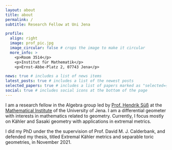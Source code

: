 ```yaml
---
layout: about
title: about
permalink: /
subtitle: Research Fellow at Uni Jena

profile:
  align: right
  image: prof_pic.jpg
  image_circular: false # crops the image to make it circular
  more_info: >
    <p>Room 3514</p>
    <p>Institut für Mathematik</p>
    <p>Ernst-Abbe-Platz 2, 07743 Jena</p>

news: true # includes a list of news items
latest_posts: true # includes a list of the newest posts
selected_papers: true # includes a list of papers marked as "selected={true}"
social: true # includes social icons at the bottom of the page
---
```

I am a research fellow in the Algebra group led by [Prof. Hendrik Süß](https://ibykus.sdf.org/website/) at the [Mathematical Institute](https://www.fmi.uni-jena.de/institut-mathematik) of the University of Jena. I am a differential geometer with interests in mathematics related to geometry. Currently, I focus mostly on Kähler and Sasaki geometry with applications in extremal metrics.

I did my PhD under the the supervision of Prof. David M. J. Calderbank, and defended my thesis, titled Extremal Kähler metrics and separable toric geometries, in November 2021.
